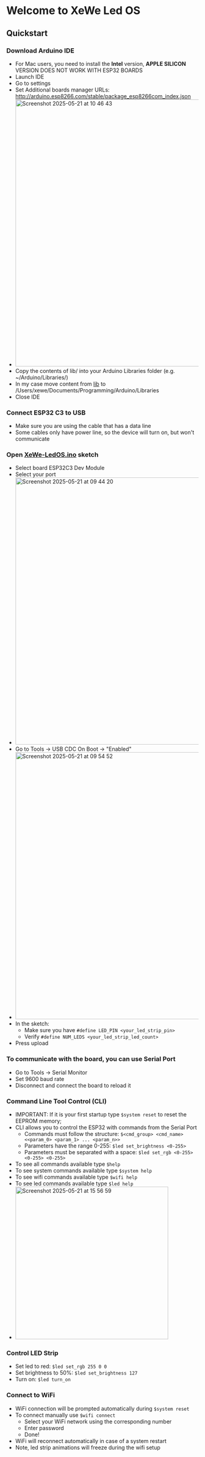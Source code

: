 # Welcome to XeWe Led OS

## Quickstart

### Download Arduino IDE
  - For Mac users, you need to install the **Intel** version, **APPLE SILICON** VERSION DOES NOT WORK WITH ESP32 BOARDS
  - Launch IDE
  - Go to settings
  - Set Additional boards manager URLs: http://arduino.esp8266.com/stable/package_esp8266com_index.json
  - <img width="700" alt="Screenshot 2025-05-21 at 10 46 43" src="https://github.com/user-attachments/assets/a448ee9f-3980-45c7-85a8-f5dc5eba1370" />
  - Copy the contents of lib/ into your Arduino Libraries folder (e.g. ~/Arduino/Libraries/)
  - In my case move content from [lib](lib) to /Users/xewe/Documents/Programming/Arduino/Libraries
  - Close IDE

### Connect ESP32 C3 to USB
- Make sure you are using the cable that has a data line
- Some cables only have power line, so the device will turn on, but won't communicate

### Open [XeWe-LedOS.ino](XeWe-LedOS.ino) sketch
  - Select board ESP32C3 Dev Module
  - Select your port
  - <img width="700" alt="Screenshot 2025-05-21 at 09 44 20" src="https://github.com/user-attachments/assets/d61a7f68-150b-4fed-907f-825b116874f3" />
  - Go to Tools -> USB CDC On Boot -> "Enabled"
  - <img width="700" alt="Screenshot 2025-05-21 at 09 54 52" src="https://github.com/user-attachments/assets/ee627ead-79bf-4b7e-879d-478cce3d538e" />
  - In the sketch:
    - Make sure you have ```#define LED_PIN <your_led_strip_pin>```
    - Verify ```#define NUM_LEDS <your_led_strip_led_count>```
  - Press upload

### To communicate with the board, you can use Serial Port
  - Go to Tools -> Serial Monitor
  - Set 9600 baud rate
  - Disconnect and connect the board to reload it

### Command Line Tool Control (CLI)
  - IMPORTANT: If it is your first startup type ```$system reset``` to reset the EEPROM memory;
  - CLI allows you to control the ESP32 with commands from the Serial Port
    - Commands must follow the structure: ```$<cmd_group> <cmd_name> <<param_0> <param_1> ... <param_n>>```
    - Parameters have the range 0-255: ```$led set_brightness <0-255>```
    - Parameters must be separated with a space: ```$led set_rgb <0-255> <0-255> <0-255>```
  - To see all commands available type ```$help```
  - To see system commands available type ```$system help```
  - To see wifi commands available type ```$wifi help```
  - To see led commands available type ```$led help```
  - <img width="400" alt="Screenshot 2025-05-21 at 15 56 59" src="https://github.com/user-attachments/assets/fe6d2caa-b05c-4c32-b29c-8757222ff7fe" />

### Control LED Strip
  - Set led to red: ```$led set_rgb 255 0 0```
  - Set brightness to 50%: ```$led set_brightness 127```
  - Turn on: ```$led turn_on```

### Connect to WiFi
  - WiFi connection will be prompted automatically during ```$system reset```
  - To connect manually use ```$wifi connect```
    - Select your WiFi network using the corresponding number
    - Enter password
    - Done!
  - WiFi will reconnect automatically in case of a system restart
  - Note, led strip animations will freeze during the wifi setup
